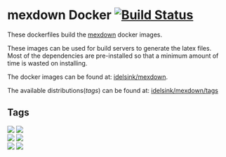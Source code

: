 # mexdown Docker [![Build Status](https://travis-ci.org/idelsink/mexdown-docker.svg?branch=master)](https://travis-ci.org/idelsink/mexdown-docker)

These dockerfiles build the [mexdown](https://github.com/idelsink/mexdown) docker images.

These images can be used for build servers to generate the latex files.  
Most of the dependencies are pre-installed so that a minimum amount of time is wasted on installing.

The docker images can be found at: [idelsink/mexdown](https://hub.docker.com/r/idelsink/mexdown/).

The available distributions(*tags*) can be found at: [idelsink/mexdown/tags](https://hub.docker.com/r/idelsink/mexdown/tags/)

## Tags

[![](https://images.microbadger.com/badges/version/idelsink/mexdown.svg)](https://microbadger.com/images/idelsink/mexdown)
[![](https://images.microbadger.com/badges/image/idelsink/mexdown.svg)](https://microbadger.com/images/idelsink/mexdown)   
[![](https://images.microbadger.com/badges/version/idelsink/mexdown:fedora24.svg)](https://microbadger.com/images/idelsink/mexdown:fedora24=)
[![](https://images.microbadger.com/badges/image/idelsink/mexdown:fedora24.svg)](https://microbadger.com/images/idelsink/mexdown:fedora24)  
[![](https://images.microbadger.com/badges/version/idelsink/mexdown:fedora25.svg)](https://microbadger.com/images/idelsink/mexdown:fedora25)
[![](https://images.microbadger.com/badges/image/idelsink/mexdown:fedora25.svg)](https://microbadger.com/images/idelsink/mexdown:fedora25)

